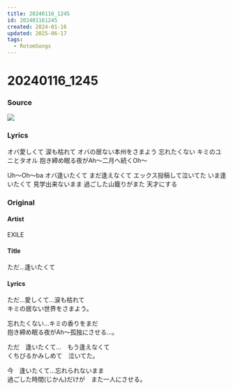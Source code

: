 ```yaml
---
title: 20240116_1245
id: 202401161245
created: 2024-01-16
updated: 2025-06-17
tags:
  - RotomSongs
---
```

# 20240116_1245

### Source

![](https://x.com/Starlystrongest/status/1747102750398365941)

### Lyrics

オバ愛しくて 涙も枯れて
オバの居ない本州をさまよう
忘れたくない キミのユニとタオル
抱き締め眠る夜がAh～二月へ続くOh〜

Uh〜Oh〜ba
オバ逢いたくて まだ逢えなくて
エックス投稿して泣いてた
いま逢いたくて 見学出来ないまま
過ごした山籠りがまた 天才にする

### Original

#### Artist

EXILE

#### Title

ただ…逢いたくて

#### Lyrics

ただ…愛しくて…涙も枯れて  
キミの居ない世界をさまよう。  
  
忘れたくない…キミの香りをまだ  
抱き締め眠る夜がAh～孤独にさせる…。  
  
ただ　逢いたくて…　もう逢えなくて  
くちびるかみしめて　泣いてた。  
  
今　逢いたくて…忘れられないまま  
過ごした時間(じかん)だけが　また一人にさせる。  

